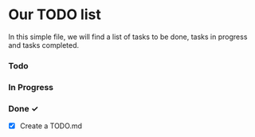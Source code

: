 # Our TODO list

In this simple file, we will find a list of tasks to be done,
tasks in progress and tasks completed.

### Todo



### In Progress



### Done ✓

- [x] Create a TODO.md
